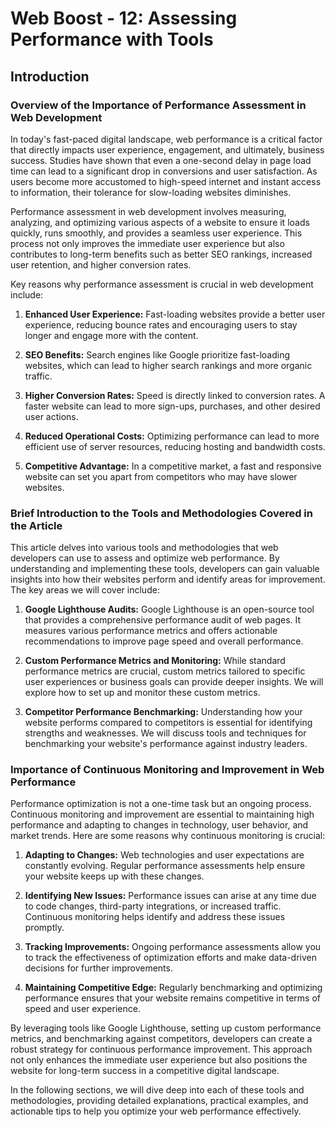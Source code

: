 # Web Boost - 12: Assessing Performance with Tools

## Introduction

### Overview of the Importance of Performance Assessment in Web Development

In today's fast-paced digital landscape, web performance is a critical factor that directly impacts user experience, engagement, and ultimately, business success. Studies have shown that even a one-second delay in page load time can lead to a significant drop in conversions and user satisfaction. As users become more accustomed to high-speed internet and instant access to information, their tolerance for slow-loading websites diminishes.

Performance assessment in web development involves measuring, analyzing, and optimizing various aspects of a website to ensure it loads quickly, runs smoothly, and provides a seamless user experience. This process not only improves the immediate user experience but also contributes to long-term benefits such as better SEO rankings, increased user retention, and higher conversion rates.

Key reasons why performance assessment is crucial in web development include:

1. **Enhanced User Experience:** Fast-loading websites provide a better user experience, reducing bounce rates and encouraging users to stay longer and engage more with the content.

2. **SEO Benefits:** Search engines like Google prioritize fast-loading websites, which can lead to higher search rankings and more organic traffic.

3. **Higher Conversion Rates:** Speed is directly linked to conversion rates. A faster website can lead to more sign-ups, purchases, and other desired user actions.

4. **Reduced Operational Costs:** Optimizing performance can lead to more efficient use of server resources, reducing hosting and bandwidth costs.

5. **Competitive Advantage:** In a competitive market, a fast and responsive website can set you apart from competitors who may have slower websites.

### Brief Introduction to the Tools and Methodologies Covered in the Article

This article delves into various tools and methodologies that web developers can use to assess and optimize web performance. By understanding and implementing these tools, developers can gain valuable insights into how their websites perform and identify areas for improvement. The key areas we will cover include:

1. **Google Lighthouse Audits:** Google Lighthouse is an open-source tool that provides a comprehensive performance audit of web pages. It measures various performance metrics and offers actionable recommendations to improve page speed and overall performance.

2. **Custom Performance Metrics and Monitoring:** While standard performance metrics are crucial, custom metrics tailored to specific user experiences or business goals can provide deeper insights. We will explore how to set up and monitor these custom metrics.

3. **Competitor Performance Benchmarking:** Understanding how your website performs compared to competitors is essential for identifying strengths and weaknesses. We will discuss tools and techniques for benchmarking your website's performance against industry leaders.

### Importance of Continuous Monitoring and Improvement in Web Performance

Performance optimization is not a one-time task but an ongoing process. Continuous monitoring and improvement are essential to maintaining high performance and adapting to changes in technology, user behavior, and market trends. Here are some reasons why continuous monitoring is crucial:

1. **Adapting to Changes:** Web technologies and user expectations are constantly evolving. Regular performance assessments help ensure your website keeps up with these changes.

2. **Identifying New Issues:** Performance issues can arise at any time due to code changes, third-party integrations, or increased traffic. Continuous monitoring helps identify and address these issues promptly.

3. **Tracking Improvements:** Ongoing performance assessments allow you to track the effectiveness of optimization efforts and make data-driven decisions for further improvements.

4. **Maintaining Competitive Edge:** Regularly benchmarking and optimizing performance ensures that your website remains competitive in terms of speed and user experience.

By leveraging tools like Google Lighthouse, setting up custom performance metrics, and benchmarking against competitors, developers can create a robust strategy for continuous performance improvement. This approach not only enhances the immediate user experience but also positions the website for long-term success in a competitive digital landscape.

In the following sections, we will dive deep into each of these tools and methodologies, providing detailed explanations, practical examples, and actionable tips to help you optimize your web performance effectively.
